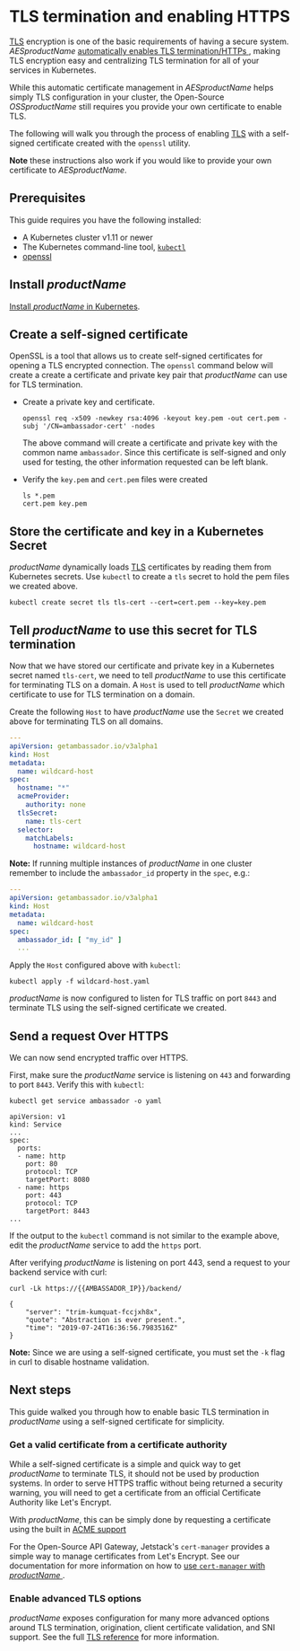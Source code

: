 # TLS termination and enabling HTTPS

[TLS](/learn/kubernetes-glossary/tls/) encryption is one of the basic requirements of having a secure system.
$AESproductName$ [automatically enables TLS termination/HTTPs
](../../topics/running/host-crd#tls-settings), making TLS encryption
easy and centralizing TLS termination for all of your services in Kubernetes.

While this automatic certificate management in $AESproductName$ helps
simply TLS configuration in your cluster, the Open-Source $OSSproductName$
still requires you provide your own certificate to enable TLS.

The following will walk you through the process of enabling [TLS](../../topics/running/tls/) with a
self-signed certificate created with the `openssl` utility.

**Note** these instructions also work if you would like to provide your own
certificate to $AESproductName$.

## Prerequisites

This guide requires you have the following installed:

- A Kubernetes cluster v1.11 or newer
- The Kubernetes command-line tool,
[`kubectl`](https://kubernetes.io/docs/tasks/tools/install-kubectl/)
- [openssl](https://www.openssl.org/source/)

## Install $productName$

[Install $productName$ in Kubernetes](../../topics/install).

## Create a self-signed certificate

OpenSSL is a tool that allows us to create self-signed certificates for opening
a TLS encrypted connection. The `openssl` command below will create a
create a certificate and private key pair that $productName$ can use for TLS
termination.

- Create a private key and certificate.

   ```
   openssl req -x509 -newkey rsa:4096 -keyout key.pem -out cert.pem -subj '/CN=ambassador-cert' -nodes
   ```

   The above command will create a certificate and private key with the common
   name `ambassador`. Since this certificate is self-signed and only used for testing,
   the other information requested can be left blank.

- Verify the `key.pem` and `cert.pem` files were created

   ```
   ls *.pem
   cert.pem	key.pem
   ```

## Store the certificate and key in a Kubernetes Secret

$productName$ dynamically loads [TLS](../../howtos/tls-termination/) certificates by reading them from
Kubernetes secrets. Use `kubectl` to create a `tls` secret to hold the pem
files we created above.

```
kubectl create secret tls tls-cert --cert=cert.pem --key=key.pem
```

## Tell $productName$ to use this secret for TLS termination

Now that we have stored our certificate and private key in a Kubernetes secret
named `tls-cert`, we need to tell $productName$ to use this certificate
for terminating TLS on a domain. A `Host` is used to tell $productName$ which
certificate to use for TLS termination on a domain.

Create the following `Host` to have $productName$ use the `Secret` we created
above for terminating TLS on all domains.

```yaml
---
apiVersion: getambassador.io/v3alpha1
kind: Host
metadata:
  name: wildcard-host
spec:
  hostname: "*"
  acmeProvider:
    authority: none
  tlsSecret:
    name: tls-cert
  selector:
    matchLabels:
      hostname: wildcard-host
```

**Note:** If running multiple instances of $productName$ in one cluster remember to include the `ambassador_id` property in the `spec`, e.g.:

```yaml
---
apiVersion: getambassador.io/v3alpha1
kind: Host
metadata:
  name: wildcard-host
spec:
  ambassador_id: [ "my_id" ]
  ...
```

Apply the `Host` configured above with `kubectl`:

```
kubectl apply -f wildcard-host.yaml
```

$productName$ is now configured to listen for TLS traffic on port `8443` and
terminate TLS using the self-signed certificate we created.

## Send a request Over HTTPS

We can now send encrypted traffic over HTTPS.

First, make sure the $productName$ service is listening on `443` and forwarding
to port `8443`. Verify this with `kubectl`:

```
kubectl get service ambassador -o yaml

apiVersion: v1
kind: Service
...
spec:
  ports:
  - name: http
    port: 80
    protocol: TCP
    targetPort: 8080
  - name: https
    port: 443
    protocol: TCP
    targetPort: 8443
...
```

If the output to the `kubectl` command is not similar to the example above,
edit the $productName$ service to add the `https` port.

After verifying $productName$ is listening on port 443, send a request
to your backend service with curl:

```
curl -Lk https://{{AMBASSADOR_IP}}/backend/

{
    "server": "trim-kumquat-fccjxh8x",
    "quote": "Abstraction is ever present.",
    "time": "2019-07-24T16:36:56.7983516Z"
}
```

**Note:** Since we are using a self-signed certificate, you must set the `-k`
flag in curl to disable hostname validation.

## Next steps

This guide walked you through how to enable basic TLS termination in $productName$ using a self-signed certificate for simplicity.

### Get a valid certificate from a certificate authority

While a self-signed certificate is a simple and quick way to get $productName$ to terminate TLS, it should not be used by production systems. In order to serve HTTPS traffic without being returned a security warning, you will need to get a certificate from an official Certificate Authority like Let's Encrypt.

With $productName$, this can be simply done by requesting a
certificate using the built in [ACME support
](../../../../edge-stack/latest/topics/running/host-crd#acme-support)

For the Open-Source API Gateway, Jetstack's `cert-manager` provides a simple
way to manage certificates from Let's Encrypt. See our documentation for more
information on how to [use `cert-manager` with $productName$
](../cert-manager).

### Enable advanced TLS options

$productName$ exposes configuration for many more advanced options
around TLS termination, origination, client certificate validation, and SNI
support. See the full [TLS reference](../../topics/running/tls) for more
information.
